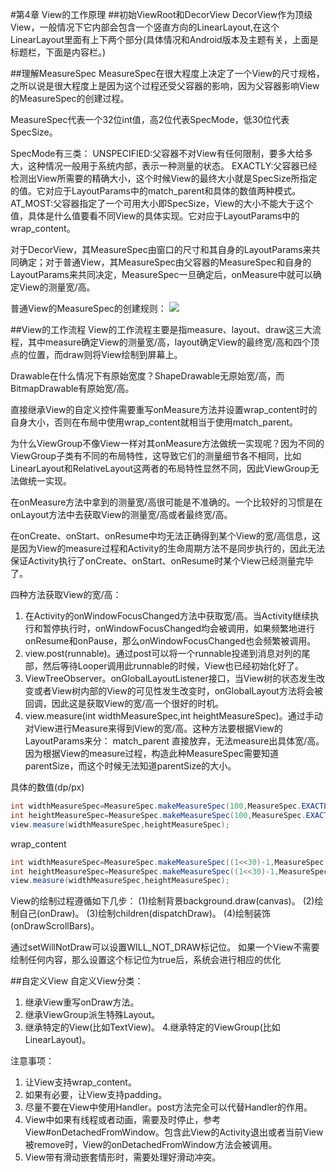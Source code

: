 ﻿#第4章 View的工作原理
##初始ViewRoot和DecorView
DecorView作为顶级View，一般情况下它内部会包含一个竖直方向的LinearLayout,在这个LinearLayout里面有上下两个部分(具体情况和Android版本及主题有关，上面是标题栏，下面是内容栏。)

##理解MeasureSpec
MeasureSpec在很大程度上决定了一个View的尺寸规格，之所以说是很大程度上是因为这个过程还受父容器的影响，因为父容器影响View的MeasureSpec的创建过程。

MeasureSpec代表一个32位int值，高2位代表SpecMode，低30位代表SpecSize。

SpecMode有三类：
UNSPECIFIED:父容器不对View有任何限制，要多大给多大，这种情况一般用于系统内部，表示一种测量的状态。
EXACTLY:父容器已经检测出View所需要的精确大小，这个时候View的最终大小就是SpecSize所指定的值。它对应于LayoutParams中的match_parent和具体的数值两种模式。
AT_MOST:父容器指定了一个可用大小即SpecSize，View的大小不能大于这个值，具体是什么值要看不同View的具体实现。它对应于LayoutParams中的wrap_content。
 
对于DecorView，其MeasureSpec由窗口的尺寸和其自身的LayoutParams来共同确定；对于普通View，其MeasureSpec由父容器的MeasureSpec和自身的LayoutParams来共同决定，MeasureSpec一旦确定后，onMeasure中就可以确定View的测量宽/高。

普通View的MeasureSpec的创建规则：
![](https://github.com/wslaimin/blog/raw/master/pics/MeasureSpec.jpg)

##View的工作流程
View的工作流程主要是指measure、layout、draw这三大流程，其中measure确定View的测量宽/高，layout确定View的最终宽/高和四个顶点的位置，而draw则将View绘制到屏幕上。

Drawable在什么情况下有原始宽度？ShapeDrawable无原始宽/高，而BitmapDrawable有原始宽/高。

直接继承View的自定义控件需要重写onMeasure方法并设置wrap_content时的自身大小，否则在布局中使用wrap_content就相当于使用match_parent。

为什么ViewGroup不像View一样对其onMeasure方法做统一实现呢？因为不同的ViewGroup子类有不同的布局特性，这导致它们的测量细节各不相同，比如LinearLayout和RelativeLayout这两者的布局特性显然不同，因此ViewGroup无法做统一实现。

在onMeasure方法中拿到的测量宽/高很可能是不准确的。一个比较好的习惯是在onLayout方法中去获取View的测量宽/高或者最终宽/高。

在onCreate、onStart、onResume中均无法正确得到某个View的宽/高信息，这是因为View的measure过程和Activity的生命周期方法不是同步执行的，因此无法保证Activity执行了onCreate、onStart、onResume时某个View已经测量完毕了。

四种方法获取View的宽/高：

 1. 在Activity的onWindowFocusChanged方法中获取宽/高。当Activity继续执行和暂停执行时，onWindowFocusChanged均会被调用，如果频繁地进行onResume和onPause，那么onWindowFocusChanged也会频繁被调用。
 2. view.post(runnable)。通过post可以将一个runnable投递到消息对列的尾部，然后等待Looper调用此runnable的时候，View也已经初始化好了。
 3. ViewTreeObserver。onGlobalLayoutListener接口，当View树的状态发生改变或者View树内部的View的可见性发生改变时，onGlobalLayout方法将会被回调，因此这是获取View的宽/高一个很好的时机。
 4. view.measure(int widthMeasureSpec,int heightMeasureSpec)。通过手动对View进行Measure来得到View的宽/高。这种方法要根据View的LayoutParams来分：
match_parent
直接放弃，无法measure出具体宽/高。因为根据View的measure过程，构造此种MeasureSpec需要知道parentSize，而这个时候无法知道parentSize的大小。

具体的数值(dp/px)

```java
int widthMeasureSpec=MeasureSpec.makeMeasureSpec(100,MeasureSpec.EXACTLY);
int heightMeasureSpec=MeasureSpec.makeMeasureSpec(100,MeasureSpec.EXACTLY);
view.measure(widthMeasureSpec,heightMeasureSpec);
```

wrap_content

```java
int widthMeasureSpec=MeasureSpec.makeMeasureSpec((1<<30)-1,MeasureSpec.AT_MOST);
int heightMeasureSpec=MeasureSpec.makeMeasureSpec((1<<30)-1,MeasureSpec.AT_MOST);
view.measure(widthMeasureSpec,heightMeasureSpec);
```

View的绘制过程遵循如下几步：
(1)绘制背景background.draw(canvas)。
(2)绘制自己(onDraw)。
(3)绘制children(dispatchDraw)。
(4)绘制装饰(onDrawScrollBars)。

通过setWillNotDraw可以设置WILL_NOT_DRAW标记位。 如果一个View不需要绘制任何内容，那么设置这个标记位为true后，系统会进行相应的优化

##自定义View
自定义View分类：

 1. 继承View重写onDraw方法。
 2. 继承ViewGroup派生特殊Layout。
 3. 继承特定的View(比如TextView)。
 4.继承特定的ViewGroup(比如LinearLayout)。

注意事项：

 1. 让View支持wrap_content。
 2. 如果有必要，让View支持padding。
 3. 尽量不要在View中使用Handler。post方法完全可以代替Handler的作用。
 4. View中如果有线程或者动画，需要及时停止，参考View#onDetachedFromWindow。包含此View的Activity退出或者当前View被remove时，View的onDetachedFromWindow方法会被调用。
 5. View带有滑动嵌套情形时，需要处理好滑动冲突。



